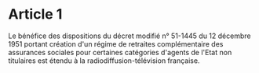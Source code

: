 # Article 1

Le bénéfice des dispositions du décret modifié n° 51-1445 du 12 décembre 1951 portant création d'un régime de retraites complémentaire des assurances sociales pour certaines catégories d'agents de l'Etat non titulaires est étendu à la radiodiffusion-télévision française.
